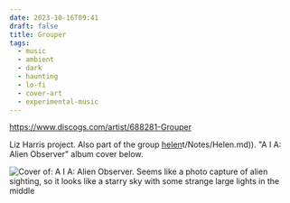 ```yaml
---
date: 2023-10-16T09:41
draft: false
title: Grouper
tags:
  - music
  - ambient
  - dark
  - haunting
  - lo-fi
  - cover-art
  - experimental-music
---
```


https://www.discogs.com/artist/688281-Grouper

Liz Harris project. Also part of the group [helen](content/Notes/helen.md)t/Notes/Helen.md)). "A I A: Alien Observer" album cover below.

![Cover of: A I A: Alien Observer. Seems like a photo capture of alien sighting, so it looks like a starry sky with some strange large lights in the middle](../attachment/image/Grouper-1697192484691.jpeg)
